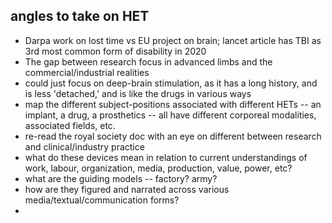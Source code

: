 ## angles to take on HET

- Darpa work on lost time vs EU project on brain; lancet article has TBI as 3rd most common form of disability in 2020
- The gap between research focus in advanced limbs and the commercial/industrial realities
- could just focus on deep-brain stimulation, as it has a long history, and is less 'detached,' and is like the drugs in various ways
- map the different subject-positions associated with different HETs -- an implant, a drug, a prosthetics -- all have different corporeal modalities, associated fields, etc.
- re-read the royal society doc with an eye on different between research and clinical/industry practice
- what do these devices mean in relation to current understandings of work, labour, organization, media, production, value, power, etc?
- what are the guiding models -- factory? army?
- how are they figured and narrated across various media/textual/communication forms?
- 
